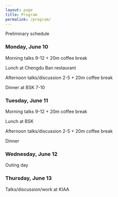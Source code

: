 ```yaml
---
layout: page
title: Program
permalink: /program/
---
```


Preliminary schedule

### Monday, June 10

Morning talks 9-12 + 20m coffee break

Lunch at Chengdu Ban restaurant

Afternoon talks/discussion 2-5 + 20m coffee break

Dinner at BSK 7-10

### Tuesday, June 11

Morning talks 9-12 + 20m coffee break

Lunch at BSK

Afternoon talks/discussion 2-5 + 20m coffee break

Dinner

### Wednesday, June 12

Outing day


### Thursday, June 13

Talks/discussion/work at KIAA

